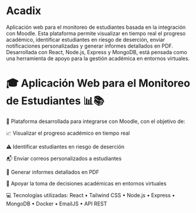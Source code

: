 ﻿# Acadix
Aplicación web para el monitoreo de estudiantes basada en la integración con Moodle. Esta plataforma permite visualizar en tiempo real el progreso académico, identificar estudiantes en riesgo de deserción, enviar notificaciones personalizadas y generar informes detallados en PDF. Desarrollada con React, Node.js, Express y MongoDB, está pensada como una herramienta de apoyo para la gestión académica en entornos virtuales.

# 🎓 Aplicación Web para el Monitoreo de Estudiantes 📊📚
🔗 Plataforma desarrollada para integrarse con Moodle, con el objetivo de:

📈 Visualizar el progreso académico en tiempo real

⚠️ Identificar estudiantes en riesgo de deserción

📬 Enviar correos personalizados a estudiantes

🧾 Generar informes detallados en PDF

🧠 Apoyar la toma de decisiones académicas en entornos virtuales

💻 Tecnologías utilizadas:
React • Tailwind CSS • Node.js • Express • MongoDB • Docker • EmailJS • API REST
